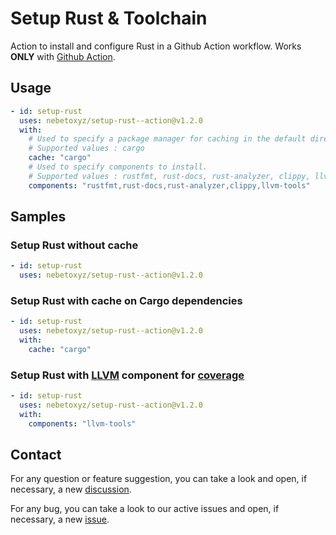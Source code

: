 # Setup Rust & Toolchain

Action to install and configure Rust in a Github Action workflow.
Works **ONLY** with [Github Action](https://github.com/features/actions).

## Usage

```yaml
- id: setup-rust
  uses: nebetoxyz/setup-rust--action@v1.2.0
  with:
    # Used to specify a package manager for caching in the default directory.
    # Supported values : cargo
    cache: "cargo"
    # Used to specify components to install.
    # Supported values : rustfmt, rust-docs, rust-analyzer, clippy, llvm-tools.
    components: "rustfmt,rust-docs,rust-analyzer,clippy,llvm-tools"
```

## Samples

### Setup Rust without cache

```yaml
- id: setup-rust
  uses: nebetoxyz/setup-rust--action@v1.2.0
```

### Setup Rust with cache on Cargo dependencies

```yaml
- id: setup-rust
  uses: nebetoxyz/setup-rust--action@v1.2.0
  with:
    cache: "cargo"
```

### Setup Rust with [LLVM](https://llvm.org/) component for [coverage](https://doc.rust-lang.org/beta/rustc/instrument-coverage.html)

```yaml
- id: setup-rust
  uses: nebetoxyz/setup-rust--action@v1.2.0
  with:
    components: "llvm-tools"
```

## Contact

For any question or feature suggestion, you can take a look and open, if necessary, a new [discussion](https://github.com/nebetoxyz/setup-rust--action/discussions).

For any bug, you can take a look to our active issues and open, if necessary, a new [issue](https://github.com/nebetoxyz/setup-rust--action/issues).
